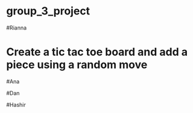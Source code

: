 # group_3_project

#Rianna
# Create a tic tac toe board and add a piece using a random move

#Ana

#Dan

#Hashir
